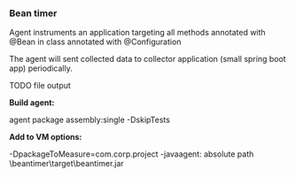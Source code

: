 <h3>Bean timer</h3>

Agent instruments an application targeting all methods annotated with @Bean in class annotated with @Configuration

The agent will sent collected data to collector application (small spring boot app) periodically. 

TODO file output 

**Build agent:**

agent package assembly:single -DskipTests


**Add to VM options:**

-DpackageToMeasure=com.corp.project -javaagent: absolute path \beantimer\target\beantimer.jar
